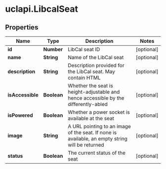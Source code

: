 # uclapi.LibcalSeat

## Properties

Name | Type | Description | Notes
------------ | ------------- | ------------- | -------------
**id** | **Number** | LibCal seat ID | [optional] 
**name** | **String** | Name of the LibCal seat | [optional] 
**description** | **String** | Description provided for the LibCal seat. May contain HTML | [optional] 
**isAccessible** | **Boolean** | Whether the seat is height-adjustable and hence accessible by the differently-abled | [optional] 
**isPowered** | **Boolean** | Whether a power socket is available at the seat | [optional] 
**image** | **String** | A URL pointing to an image of the seat. If none is available, an empty string will be returned | [optional] 
**status** | **Boolean** | The current status of the seat | [optional] 


